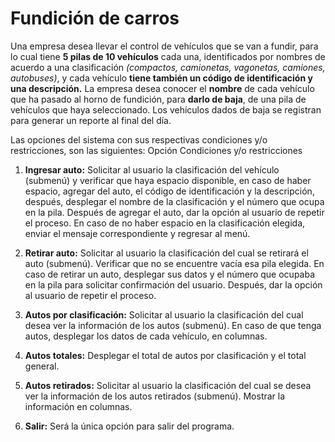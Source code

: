 # Fundición de carros 
Una empresa desea llevar el control de vehículos que se van a fundir,
para lo cual tiene **5 pilas de 10 vehículos** cada una, 
identificados por nombres de acuerdo a una clasificación  _(compactos, camionetas, vagonetas, camiones, autobuses)_,
y  cada vehículo **tiene también un código de identificación y una  descripción.**
La empresa desea conocer el **nombre** de cada vehículo que  ha pasado al horno de fundición, para **darlo de baja**, de una  pila de vehículos que haya seleccionado. Los vehículos dados  de baja se registran para generar un reporte al final del día.


Las opciones del sistema con sus respectivas condiciones y/o restricciones, son las siguientes:
Opción Condiciones y/o restricciones
1. **Ingresar auto:** Solicitar al usuario la clasificación del vehículo (submenú) y verificar que haya espacio disponible, en caso de haber espacio, agregar del auto, el código de identificación y la descripción, después, desplegar el nombre de la clasificación y el número que ocupa en la pila. Después de agregar el auto, dar la opción al usuario de repetir el proceso. En caso de no haber espacio en la clasificación elegida, enviar el mensaje correspondiente y regresar al menú.

2. **Retirar auto:** Solicitar al usuario la clasificación del cual se retirará el auto (submenú). Verificar que no se encuentre vacía esa pila elegida. En caso de retirar un auto, desplegar sus datos y el número que ocupaba en la pila para solicitar confirmación del usuario. Después, dar la opción al usuario de repetir el proceso.

3. **Autos por clasificación:** Solicitar al usuario la clasificación del cual desea ver la información de los autos
(submenú). En caso de que tenga autos, desplegar los datos de cada vehículo, en
columnas.

4. **Autos totales:** Desplegar el total de autos por clasificación y el total general.
5. **Autos retirados:** Solicitar al usuario la clasificación del cual se desea ver la información de los autos retirados (submenú). Mostrar la información en columnas.

6. **Salir:** Será la única opción para salir del programa.